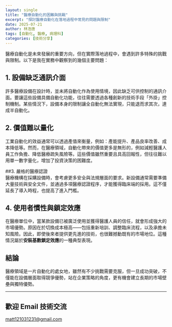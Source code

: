 ```yaml
---
layout: single
title: "醫療自動化的困難與挑戰"
excerpt: "探討醫療自動化在落地過程中常見的問題與限制"
date: 2025-07-21
author: 林浩唐
tags: [自動化, 醫療, 病理科]
categories: [技術分享]
---
```


醫療自動化是未來發展的重要方向，但在實際落地過程中，會遇到許多特殊的挑戰與限制。以下是我在實務中觀察到的幾個主要問題：

## 1. 設備缺乏通訊介面  
許多醫療設備在設計時，並未將自動化作為使用情境，因此缺乏可供控制的通訊介面。要讓這些設備具備自動化功能，往往需要透過各種創新的技術手段「外掛」控制機制。某些情況下，設備本身的限制讓全自動化無法實現，只能退而求其次，達成半自動化。

## 2. 價值難以量化  
工業自動化的效益通常可以透過產值來衡量，例如：產能提升、產品良率改善、成本降低等。然而，在醫療領域，自動化帶來的價值更多是無形的，例如減輕醫護人員工作負擔、降低醫療疏失風險等。這些價值雖然重要且具高回報性，但往往難以用單一數字量化，增加了投資決策的困難度。

##3. 嚴格的醫療認證  
醫療機構在採購設備時，會考慮更多安全與法規層面的要求。新設備通常需要準備大量技術與安全文件，並通過多項醫療認證程序，才能獲得臨床端的採用。這不僅延長了導入時程，也提高了進入門檻。

## 4. 使用者慣性與鎖定效應  
在醫療單位中，當某款設備已被廣泛使用並獲得醫護人員的信任，就會形成強大的市場優勢。原因在於切換成本極高——包括重新培訓、調整臨床流程，以及承擔未知風險。因此，即使後來者提供更先進的技術，也很難撼動既有的市場地位。這種情況屬於**安裝基數鎖定效應**的一種典型表現。
  
## 結論

醫療領域是一片自動化的處女地，雖然有不少挑戰需要克服，但一旦成功突破，不僅能在設備層面取得競爭優勢，站在企業策略的角度，更有機會建立長期的市場壁壘與獨特優勢。

---

## 歡迎 Email 技術交流
matt121031231@gmail.com

